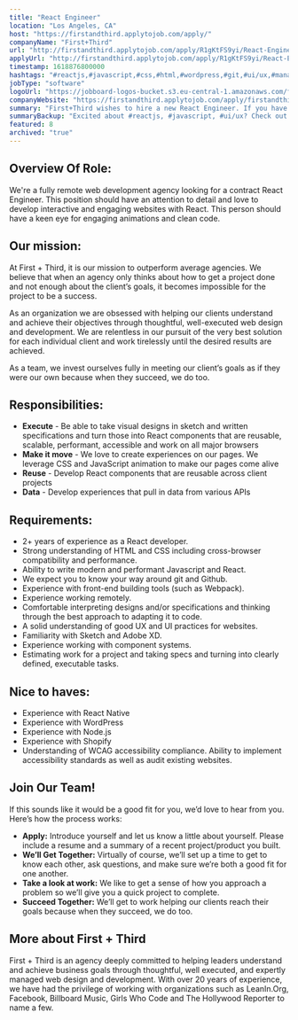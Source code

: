 ```yaml
---
title: "React Engineer"
location: "Los Angeles, CA"
host: "https://firstandthird.applytojob.com/apply/"
companyName: "First+Third"
url: "http://firstandthird.applytojob.com/apply/R1gKtFS9yi/React-Engineer-contractremote"
applyUrl: "http://firstandthird.applytojob.com/apply/R1gKtFS9yi/React-Engineer-contractremote"
timestamp: 1618876800000
hashtags: "#reactjs,#javascript,#css,#html,#wordpress,#git,#ui/ux,#management,#photoshop"
jobType: "software"
logoUrl: "https://jobboard-logos-bucket.s3.eu-central-1.amazonaws.com/first-third"
companyWebsite: "https://firstandthird.applytojob.com/apply/firstandthird.com"
summary: "First+Third wishes to hire a new React Engineer. If you have 2+ years of experience as a React developer, consider applying."
summaryBackup: "Excited about #reactjs, #javascript, #ui/ux? Check out this job post!"
featured: 8
archived: "true"
---
```


## Overview Of Role: 

We're a fully remote web development agency looking for a contract React Engineer. This position should have an attention to detail and love to develop interactive and engaging websites with React. This person should have a keen eye for engaging animations and clean code. 

## Our mission:

At First + Third, it is our mission to outperform average agencies. We believe that when an agency only thinks about how to get a project done and not enough about the client’s goals, it becomes impossible for the project to be a success.

As an organization we are obsessed with helping our clients understand and achieve their objectives through thoughtful, well-executed web design and development. We are relentless in our pursuit of the very best solution for each individual client and work tirelessly until the desired results are achieved.

As a team, we invest ourselves fully in meeting our client’s goals as if they were our own because when they succeed, we do too. 

## Responsibilities:

*   **Execute** - Be able to take visual designs in sketch and written specifications and turn those into React components that are reusable, scalable, performant, accessible and work on all major browsers
*   **Make it move** - We love to create experiences on our pages. We leverage CSS and JavaScript animation to make our pages come alive
*   **Reuse** - Develop React components that are reusable across client projects
*   **Data** \- Develop experiences that pull in data from various APIs

## Requirements:

*   2+ years of experience as a React developer.
*   Strong understanding of HTML and CSS including cross-browser compatibility and performance.
*   Ability to write modern and performant Javascript and React.
*   We expect you to know your way around git and Github.
*   Experience with front-end building tools (such as Webpack).
*   Experience working remotely.
*   Comfortable interpreting designs and/or specifications and thinking through the best approach to adapting it to code.
*   A solid understanding of good UX and UI practices for websites.
*   Familiarity with Sketch and Adobe XD.
*   Experience working with component systems.
*   Estimating work for a project and taking specs and turning into clearly defined, executable tasks.

## Nice to haves:

*   Experience with React Native
*   Experience with WordPress
*   Experience with Node.js
*   Experience with Shopify
*   Understanding of WCAG accessibility compliance. Ability to implement accessibility standards as well as audit existing websites.

## Join Our Team!

If this sounds like it would be a good fit for you, we’d love to hear from you. Here’s how the process works: 

*   **Apply:** Introduce yourself and let us know a little about yourself. Please include a resume and a summary of a recent project/product you built. 
*   **We’ll Get Together:** Virtually of course, we’ll set up a time to get to know each other, ask questions, and make sure we’re both a good fit for one another. 
*   **Take a look at work:** We like to get a sense of how you approach a problem so we’ll give you a quick project to complete.
*   **Succeed Together:** We’ll get to work helping our clients reach their goals because when they succeed, we do too. 

## More about First + Third

First + Third is an agency deeply committed to helping leaders understand and achieve business goals through thoughtful, well executed, and expertly managed web design and development. With over 20 years of experience, we have had the privilege of working with organizations such as LeanIn.Org, Facebook, Billboard Music, Girls Who Code and The Hollywood Reporter to name a few.
